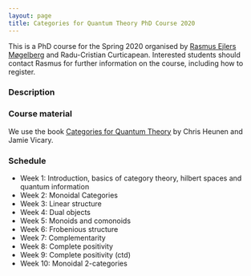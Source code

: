 ```yaml
---
layout: page
title: Categories for Quantum Theory PhD Course 2020
---
```

This is a PhD course for the Spring 2020 organised by [Rasmus Ejlers Møgelberg](http://www.itu.dk/people/mogel) and Radu-Cristian Curticapean. Interested students should contact Rasmus for further information on the course, including how to register.

### Description



### Course material

We use the book [Categories for Quantum Theory](https://global.oup.com/academic/product/categories-for-quantum-theory-9780198739616?cc=dk&lang=en&) by Chris Heunen and Jamie Vicary.

### Schedule

- Week 1: Introduction, basics of category theory, hilbert spaces and quantum information
- Week 2: Monoidal Categories
- Week 3: Linear structure
- Week 4: Dual objects
- Week 5: Monoids and comonoids
- Week 6: Frobenious structure
- Week 7: Complementarity
- Week 8: Complete positivity
- Week 9: Complete positivity (ctd)
- Week 10: Monoidal 2-categories
